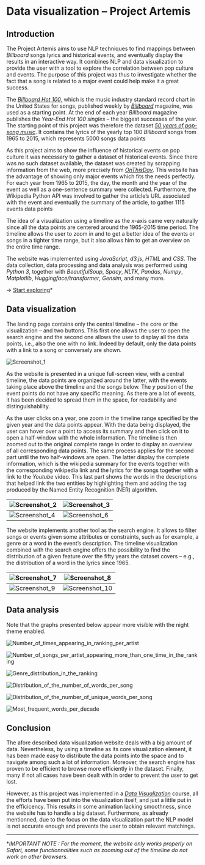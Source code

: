 # Data visualization – Project Artemis

## Introduction

The Project Artemis aims to use NLP techniques to find mappings between *Billboard* songs lyrics and historical events, and eventually display the results in an interactive way. It combines NLP and data visualization to provide the user with a tool to explore the correlation between pop culture and events. The purpose of this project was thus to investigate whether the fact that a song is related to a major event could help make it a great success.

The [*Billboard Hot 100*](https://www.billboard.com/charts/hot-100), which is the music industry standard record chart in the United States for songs, published weekly by [*Billboard*](https://www.billboard.com) magazine, was used as a starting point. At the end of each year *Billboard* magazine publishes the *Year-End Hot 100 singles* – the biggest successes of the year. The starting point of this project was therefore the dataset [*50 years of pop-song music*](https://github.com/walkerkq/musiclyrics). It contains the lyrics of the yearly top 100 *Billboard* songs from 1965 to 2015, which represents 5000 songs data points

As this project aims to show the influence of historical events on pop culture it was necessary to gather a dataset of historical events. Since there was no such dataset available, the dataset was created by scrapping information from the web, more precisely from *[OnThisDay](https://www.onthisday.com)*. This website has the advantage of showing only major events which fits the needs perfectly. For each year from 1965 to 2015, the day, the month and the year of the event as well as a one-sentence summary were collected. Furthermore, the Wikipedia Python API was involved to gather the article’s URL associated with the event and eventually the summary of the article, to gather 1115 events data points

The idea of a visualization using a timeline as the *x*-axis came very naturally since all the data points are centered around the 1965-2015 time period. The timeline allows the user to zoom in and to get a better idea of the events or songs in a tighter time range, but it also allows him to get an overview on the entire time range.

The website was implemented using *JavaScript*, *d3.js*, *HTML* and *CSS*. The data collection, data processing and data analysis was performed using *Python 3*, together with *BeautifulSoup*, *Spacy*, *NLTK*, *Pandas*, *Numpy*, *Matplotlib*, *Huggingface/transformer*, *Gensim*, and many more.

→ [Start exploring](https://franckdess.github.io/Data_visualization-Project_Artemis/website/templates/)* 

## Data visualization

The landing page contains only the central timeline – the core or the visualization – and two buttons. This first one allows the user to open the search engine and the second one allows the user to display all the data points, i.e., also the one with no link. Indeed by default, only the data points with a link to a song or conversely are shown.

![Screenshot_1](./images/Website_screenshots/Screenshot_1.jpeg)

As the website is presented in a unique full-screen view, with a central timeline, the data points are organized around the latter, with the events taking place above the timeline and the songs below. The *y* position of the event points do not have any specific meaning. As there are a lot of events, it has been decided to spread them in the space, for readability and distinguishability.

As the user clicks on a year, one zoom in the timeline range specified by the given year and the data points appear. With the data being displayed, the user can hover over a point to access its summary and then click on it to open a half-window with the whole information. The timeline is then zoomed out to the original complete range in order to display an overview of all corresponding data points. The same process applies for the second part until the two half-windows are open. The latter display the complete information, which is the wikipedia summary for the events together with the corresponding wikipedia link and the lyrics for the songs together with a link to the *Youtube* video. This last part shows the words in the descriptions that helped link the two entities by highlighting them and adding the tag produced by the Named Entity Recognition (NER) algorithm.

| ![Screenshot_2](./images/Website_screenshots/Screenshot_2.jpeg) | ![Screenshot_3](./images/Website_screenshots/Screenshot_3.jpeg) |
| ------------------------------------------------------------ | ------------------------------------------------------------ |
| ![Screenshot_4](./images/Website_screenshots/Screenshot_4.jpeg) | ![Screenshot_6](./images/Website_screenshots/Screenshot_6.jpeg) |

The website implements another tool as the search engine. It allows to filter songs or events given some attributes or constraints, such as for example, a genre or a word in the event’s description. The timeline visualization combined with the search engine offers the possibility to find the distribution of a given feature over the fifty years the dataset covers – e.g., the distribution of a word in the lyrics since 1965.

| ![Screenshot_7](./images/Website_screenshots/Screenshot_7.jpeg) | ![Screenshot_8](./images/Website_screenshots/Screenshot_8.jpeg) |
| ------------------------------------------------------------ | ------------------------------------------------------------ |
| ![Screenshot_9](./images/Website_screenshots/Screenshot_9.jpeg) | ![Screenshot_10](./images/Website_screenshots/Screenshot_10.jpeg) |



## Data analysis
Note that the graphs presented below appear more visible with the night theme enabled.

![Number_of_times_appearing_in_ranking_per_artist](./images/data_analysis/Number_of_times_appearing_in_ranking_per_artist.png)

![Number_of_songs_per_artist_appearing_more_than_one_time_in_the_ranking](./images/data_analysis/Number_of_songs_per_artist_appearing_more_than_one_time_in_the_ranking.png)

![Genre_distribution_in_the_ranking](./images/data_analysis/Genre_distribution_in_the_ranking.png)

<img src="./images/data_analysis/Distribution_of_the_number_of_words_per_song.png" alt="Distribution_of_the_number_of_words_per_song" />

![Distribution_of_the_number_of_unique_words_per_song](./images/data_analysis/Distribution_of_the_number_of_unique_words_per_song.png)

![Most_frequent_words_per_decade](./images/data_analysis/Most_frequent_words_per_decade.png)

## Conclusion

The afore described data visualization website deals with a big amount of data. Nevertheless, by using a timeline as its core visualization element, it has been made easy to distribute the data points into the space and to navigate among such a lot of information. Moreover, the search engine has proven to be efficient to browse more efficiently in the dataset. Finally, many if not all cases have been dealt with in order to prevent the user to get lost.

However, as this project was implemented in a [*Data Visualization*](https://edu.epfl.ch/coursebook/en/data-visualization-COM-480) course, all the efforts have been put into the visualization itself, and just a little put in the efficicency. This results in some animation lacking smoothness, since the website has to handle a big dataset. Furthermore, as already mentionned, due to the focus on the data visualization part the NLP model is not accurate enough and prevents the user to obtain relevant matchings.

------

**IMPORTANT NOTE : For the moment, the website only works properly on Safari, some functionnalities such as zooming out of the timeline do not work on other browsers.*
